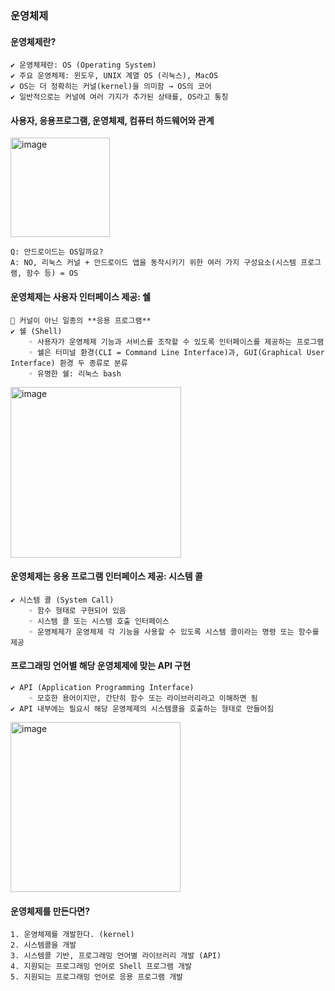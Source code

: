 ### 운영체제

#### 운영체제란?
	✔️ 운영체제란: OS (Operating System)
	✔️ 주요 운영체제: 윈도우, UNIX 계열 OS (리눅스), MacOS
	✔️ OS는 더 정확히는 커널(kernel)을 의미함 → OS의 코어
	✔️ 일반적으로는 커널에 여러 가지가 추가된 상태를, OS라고 통칭


#### 사용자, 응용프로그램, 운영체제, 컴퓨터 하드웨어와 관계
<img width="159" alt="image" src="https://github.com/user-attachments/assets/5d9edba2-b274-4a65-94e8-717890837132" />

	Q: 안드로이드는 OS일까요?
	A: NO, 리눅스 커널 + 안드로이드 앱을 동작시키기 위한 여러 가지 구성요소(시스템 프로그램, 함수 등) = OS

#### 운영체제는 사용자 인터페이스 제공: 쉘
	📍 커널이 아닌 일종의 **응용 프로그램**
	✔️ 쉘 (Shell)
		◦ 사용자가 운영체제 기능과 서비스를 조작할 수 있도록 인터페이스를 제공하는 프로그램
		◦ 쉘은 터미널 환경(CLI = Command Line Interface)과, GUI(Graphical User Interface) 환경 두 종류로 분류
		◦ 유명한 쉘: 리눅스 bash
  <img width="273" alt="image" src="https://github.com/user-attachments/assets/27ece2f5-9985-4faf-b17e-8cfe9c685cd8" />

#### 운영체제는 응용 프로그램 인터페이스 제공: 시스템 콜
	✔️ 시스템 콜 (System Call)
		◦ 함수 형태로 구현되어 있음
		◦ 시스템 콜 또는 시스템 호출 인터페이스
   		◦ 운영체제가 운영체제 각 기능을 사용할 수 있도록 시스템 콜이라는 명령 또는 함수를 제공

#### 프로그래밍 언어별 해당 운영체제에 맞는 API 구현
	✔️ API (Application Programming Interface)
		◦ 모호한 용어이지만, 간단히 함수 또는 라이브러리라고 이해하면 됨
	✔️ API 내부에는 필요시 해당 운영체제의 시스템콜을 호출하는 형태로 만들어짐
  <img width="272" alt="image" src="https://github.com/user-attachments/assets/e872b583-a82e-4154-966d-3b8ffe4c2b0c" />

#### 운영체제를 만든다면?
	1. 운영체제를 개발한다. (kernel)
	2. 시스템콜을 개발
	3. 시스템콜 기반, 프로그래밍 언어별 라이브러리 개발 (API)
	4. 지원되는 프로그래밍 언어로 Shell 프로그램 개발
	5. 지원되는 프로그래밍 언어로 응용 프로그램 개발



  
